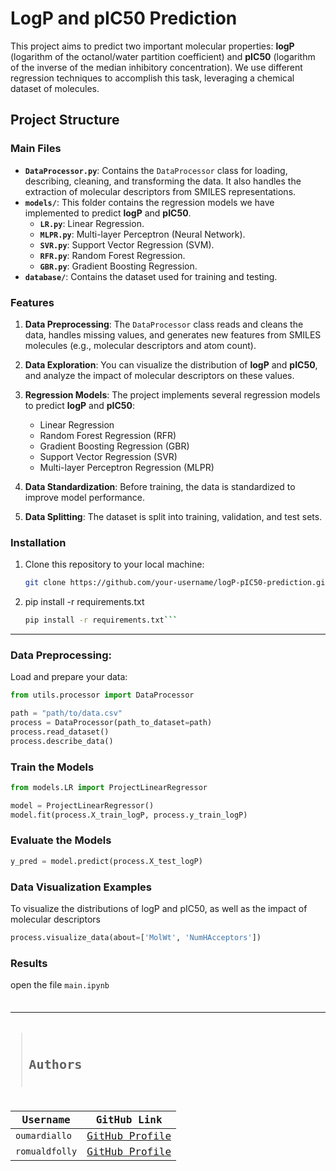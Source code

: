 # LogP and pIC50 Prediction

This project aims to predict two important molecular properties: **logP** (logarithm of the octanol/water partition coefficient) and **pIC50** (logarithm of the inverse of the median inhibitory concentration). We use different regression techniques to accomplish this task, leveraging a chemical dataset of molecules.

## Project Structure

### Main Files

- **`DataProcessor.py`**: Contains the `DataProcessor` class for loading, describing, cleaning, and transforming the data. It also handles the extraction of molecular descriptors from SMILES representations.
- **`models/`**: This folder contains the regression models we have implemented to predict **logP** and **pIC50**.
  - **`LR.py`**: Linear Regression.
  - **`MLPR.py`**: Multi-layer Perceptron (Neural Network).
  - **`SVR.py`**: Support Vector Regression (SVM).
  - **`RFR.py`**: Random Forest Regression.
  - **`GBR.py`**: Gradient Boosting Regression.
- **`database/`**: Contains the dataset used for training and testing.

### Features

1. **Data Preprocessing**: The `DataProcessor` class reads and cleans the data, handles missing values, and generates new features from SMILES molecules (e.g., molecular descriptors and atom count).
   
2. **Data Exploration**: You can visualize the distribution of **logP** and **pIC50**, and analyze the impact of molecular descriptors on these values.

3. **Regression Models**: The project implements several regression models to predict **logP** and **pIC50**:
   - Linear Regression
   - Random Forest Regression (RFR)
   - Gradient Boosting Regression (GBR)
   - Support Vector Regression (SVR)
   - Multi-layer Perceptron Regression (MLPR)

4. **Data Standardization**: Before training, the data is standardized to improve model performance.

5. **Data Splitting**: The dataset is split into training, validation, and test sets.

### Installation

1. Clone this repository to your local machine:
   ```bash
   git clone https://github.com/your-username/logP-pIC50-prediction.git
2. pip install -r requirements.txt
   ```bash
   pip install -r requirements.txt```

---
### Data Preprocessing:
Load and prepare your data:

```python
from utils.processor import DataProcessor

path = "path/to/data.csv"
process = DataProcessor(path_to_dataset=path)
process.read_dataset()
process.describe_data()
```

### Train the Models

```python
from models.LR import ProjectLinearRegressor

model = ProjectLinearRegressor()
model.fit(process.X_train_logP, process.y_train_logP)
```

### Evaluate the Models

```python
y_pred = model.predict(process.X_test_logP)
```
### Data Visualization Examples
To visualize the distributions of logP and pIC50, as well as the impact of molecular descriptors

```python
process.visualize_data(about=['MolWt', 'NumHAcceptors'])
```

### Results
open the file <code blue>main.ipynb<code>

---
> # Authors

| Username        | GitHub Link                             | 
|-----------------|-----------------------------------------|
| `oumardiallo`     | [GitHub Profile](https://github.com/username1) | 
| `romualdfolly`     | [GitHub Profile](https://github.com/romualdfolly) |
